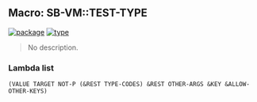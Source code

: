 ## Macro: SB-VM::TEST-TYPE
[![package](https://img.shields.io/badge/Package-SB--VM-5f9ea0.svg?style=social&colorA=999999)](../) [![type](https://img.shields.io/badge/Type-Macro-5f9ea0.svg?style=social&colorA=999999)](../#macro) 

> No description.

### Lambda list
```
(VALUE TARGET NOT-P (&REST TYPE-CODES) &REST OTHER-ARGS &KEY &ALLOW-OTHER-KEYS)
```
